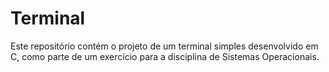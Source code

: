 # Terminal
Este repositório contém o projeto de um terminal simples desenvolvido em C, como parte de um exercício para a disciplina de Sistemas Operacionais.
